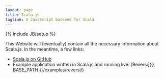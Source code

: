 ```yaml
---
layout: page
title: Scala.js
tagline: A JavaScript backend for Scala
---
```

{% include JB/setup %}

This Website will (eventually) contain all the necessary information about
Scala.js. In the meantime, a few links:

*   [Scala.js on GitHub](https://github.com/lampepfl/scala-js)
*   Example application written in Scala.js and running live:
    [Reversi]({{ BASE_PATH }}/examples/reversi/)

